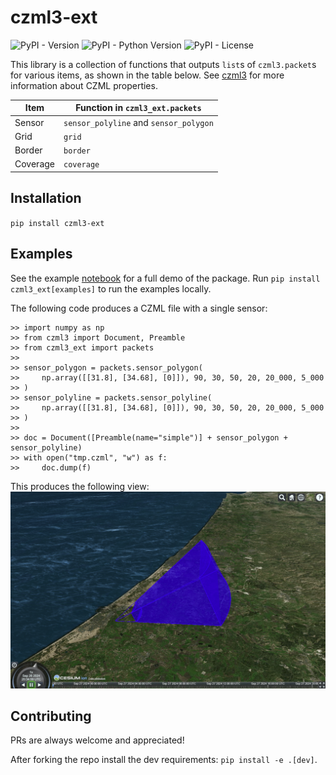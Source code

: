 # czml3-ext
![PyPI - Version](https://img.shields.io/pypi/v/czml3_ext)
![PyPI - Python Version](https://img.shields.io/pypi/pyversions/czml3_ext)
![PyPI - License](https://img.shields.io/pypi/l/czml3_ext)

This library is a collection of functions that outputs `list`s of `czml3.packet`s for various items, as shown in the table below. See [czml3](https://github.com/poliastro/czml3) for more information about CZML properties.

| Item     | Function in `czml3_ext.packets`        |
| -------- | -------------------------------------- |
| Sensor   | `sensor_polyline` and `sensor_polygon` |
| Grid     | `grid`                                 |
| Border   | `border`                               |
| Coverage | `coverage`                             |

## Installation
`pip install czml3-ext`

## Examples
See the example [notebook](examples/examples.ipynb) for a full demo of the package. Run `pip install czml3_ext[examples]` to run the examples locally.

The following code produces a CZML file with a single sensor:
```
>> import numpy as np
>> from czml3 import Document, Preamble
>> from czml3_ext import packets
>> 
>> sensor_polygon = packets.sensor_polygon(
>>     np.array([[31.8], [34.68], [0]]), 90, 30, 50, 20, 20_000, 5_000
>> )
>> sensor_polyline = packets.sensor_polyline(
>>     np.array([[31.8], [34.68], [0]]), 90, 30, 50, 20, 20_000, 5_000
>> )
>> 
>> doc = Document([Preamble(name="simple")] + sensor_polygon + sensor_polyline)
>> with open("tmp.czml", "w") as f:
>>     doc.dump(f)
```

This produces the following view:
![example](pic.png "Example")

## Contributing
PRs are always welcome and appreciated!

After forking the repo install the dev requirements: `pip install -e .[dev]`.
